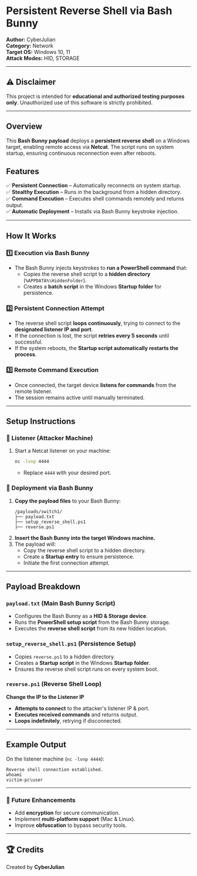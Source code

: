 # Persistent Reverse Shell via Bash Bunny

**Author:** CyberJulian  
**Category:** Network  
**Target OS:** Windows 10, 11  
**Attack Modes:** HID, STORAGE 

---

## ⚠️ Disclaimer  
This project is intended for **educational and authorized testing purposes only**. Unauthorized use of this software is strictly prohibited.

---

## Overview  
This **Bash Bunny payload** deploys a **persistent reverse shell** on a Windows target, enabling remote access via **Netcat**. The script runs on system startup, ensuring continuous reconnection even after reboots.

## Features  
✅ **Persistent Connection** – Automatically reconnects on system startup.  
✅ **Stealthy Execution** – Runs in the background from a hidden directory.  
✅ **Command Execution** – Executes shell commands remotely and returns output.  
✅ **Automatic Deployment** – Installs via Bash Bunny keystroke injection.  

---

## How It Works

### **1️⃣ Execution via Bash Bunny**  
- The Bash Bunny injects keystrokes to **run a PowerShell command** that:  
  - Copies the reverse shell script to a **hidden directory** (`%APPDATA%\HiddenFolder`).  
  - Creates a **batch script** in the Windows **Startup folder** for persistence.  

### **2️⃣ Persistent Connection Attempt**  
- The reverse shell script **loops continuously**, trying to connect to the **designated listener IP and port**.  
- If the connection is lost, the script **retries every 5 seconds** until successful.  
- If the system reboots, the **Startup script automatically restarts the process**.

### **3️⃣ Remote Command Execution**  
- Once connected, the target device **listens for commands** from the remote listener.
- The session remains active until manually terminated.

---

## Setup Instructions

### **🔹 Listener (Attacker Machine)**
1. Start a Netcat listener on your machine:
   ```bash
   nc -lvnp 4444
   ```
   - Replace `4444` with your desired port.

### **🔹 Deployment via Bash Bunny**
1. **Copy the payload files** to your Bash Bunny:
   ```
   /payloads/switch1/
   ├── payload.txt
   ├── setup_reverse_shell.ps1
   ├── reverse.ps1
   ```
2. **Insert the Bash Bunny into the target Windows machine.**
3. The payload will:
   - Copy the reverse shell script to a hidden directory.
   - Create a **Startup entry** to ensure persistence.
   - Initiate the first connection attempt.

---

## Payload Breakdown

### **`payload.txt` (Main Bash Bunny Script)**
- Configures the Bash Bunny as a **HID & Storage device**.
- Runs the **PowerShell setup script** from the Bash Bunny storage.
- Executes the **reverse shell script** from its new hidden location.

### **`setup_reverse_shell.ps1` (Persistence Setup)**
- Copies `reverse.ps1` to a hidden directory.
- Creates a **Startup script** in the Windows **Startup folder**.
- Ensures the reverse shell script runs on every system boot.

### **`reverse.ps1` (Reverse Shell Loop)**
**Change the IP to the Listener IP**
- **Attempts to connect** to the attacker's listener IP & port.
- **Executes received commands** and returns output.
- **Loops indefinitely**, retrying if disconnected.

---

## Example Output  
On the listener machine (`nc -lvnp 4444`):  
```
Reverse shell connection established.
whoami
victim-pc\user
```

---

### 🎯 **Future Enhancements**
- Add **encryption** for secure communication.
- Implement **multi-platform support** (Mac & Linux).
- Improve **obfuscation** to bypass security tools.

---

## 🏆 Credits  
Created by **CyberJulian**
